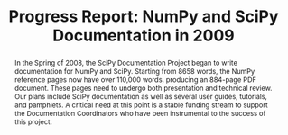 ---
title: 'Progress Report: NumPy and SciPy Documentation in 2009'
abstract: |
  In the Spring of 2008, the SciPy Documentation Project began to write
  documentation for NumPy and SciPy.  Starting from 8658 words, the
  NumPy reference pages now have over 110,000 words, producing an
  884-page PDF document.  These pages need to undergo both presentation
  and technical review.  Our plans include SciPy documentation as well
  as several user guides, tutorials, and pamphlets.  A critical need at
  this point is a stable funding stream to support the Documentation
  Coordinators who have been instrumental to the success of this
  project.
---